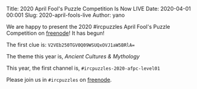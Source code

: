 Title: 2020 April Fool's Puzzle Competition Is Now LIVE
Date: 2020-04-01 00:001
Slug: 2020-april-fools-live
Author: yano

We are happy to present the 2020 #ircpuzzles April Fool's Puzzle Competition on [freenode](https://freenode.net/)! It has begun!

The first clue is: `V2VEb250TGV0Q09WSUQxOVJ1aW5BRlA=`

The theme this year is, *Ancient Cultures & Mythology*

This year, the first channel is, `#ircpuzzles-2020-afpc-level01`

Please join us in `#ircpuzzles` on [freenode](https://webchat.freenode.net/).
